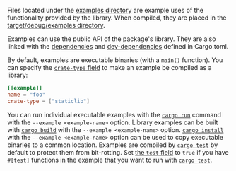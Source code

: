 Files located under the [examples directory](https://doc.rust-lang.org/cargo/guide/project-layout.html) are example uses of the functionality provided by the library. When compiled, they are placed in the[ target/debug/examples directory](https://doc.rust-lang.org/cargo/guide/build-cache.html).

Examples can use the public API of the package's library. They are also linked with the [dependencies](https://doc.rust-lang.org/cargo/reference/specifying-dependencies.html) and [dev-dependencies](https://doc.rust-lang.org/cargo/reference/specifying-dependencies.html#development-dependencies) defined in Cargo.toml.

By default, examples are executable binaries (with a `main()` function). You
can specify the [`crate-type` field](https://doc.rust-lang.org/cargo/reference/cargo-targets.html#the-crate-type-field) to make an example
be compiled as a library:

```toml
[[example]]
name = "foo"
crate-type = ["staticlib"]
```

You can run individual executable examples with the [`cargo run`](https://doc.rust-lang.org/cargo/commands/cargo-run.html) command with
the `--example <example-name>` option. Library examples can be built with
[`cargo build`](https://doc.rust-lang.org/cargo/commands/cargo-build.html) with the `--example <example-name>` option. [`cargo install`](https://doc.rust-lang.org/cargo/commands/cargo-install.html)
with the `--example <example-name>` option can be used to copy executable
binaries to a common location. Examples are compiled by [`cargo test`](https://doc.rust-lang.org/cargo/commands/cargo-test.html) by
default to protect them from bit-rotting. Set [the `test`
field](https://doc.rust-lang.org/cargo/reference/cargo-targets.html#the-test-field) to `true` if you have `#[test]` functions in the
example that you want to run with [`cargo test`](https://doc.rust-lang.org/cargo/commands/cargo-test.html).
